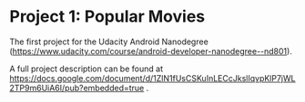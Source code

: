 Project 1: Popular Movies
=========================

The first project for the Udacity Android Nanodegree (https://www.udacity.com/course/android-developer-nanodegree--nd801).

A full project description can be found at https://docs.google.com/document/d/1ZlN1fUsCSKuInLECcJkslIqvpKlP7jWL2TP9m6UiA6I/pub?embedded=true .
